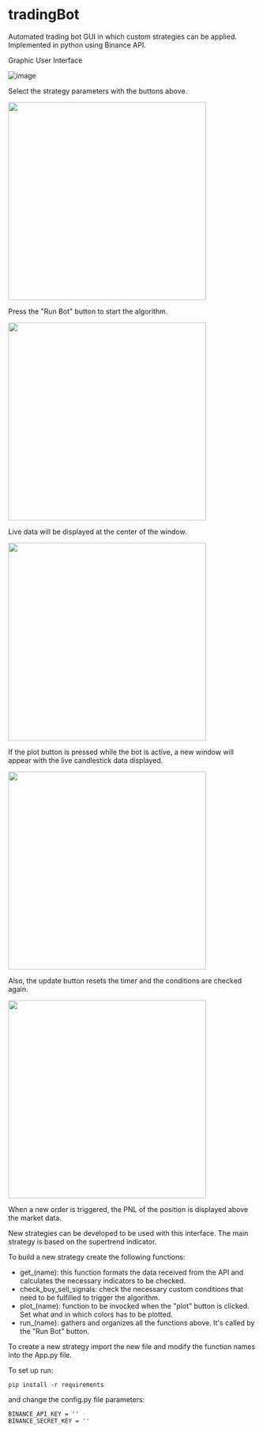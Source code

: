 # tradingBot
Automated trading bot GUI in which custom strategies can be applied. Implemented in python using Binance API.

Graphic User Interface 

![image](https://user-images.githubusercontent.com/90719152/173408634-739e640a-070b-49fb-9fee-69903aba3d74.png)

Select the strategy parameters with the buttons above.

<img src="https://user-images.githubusercontent.com/90719152/173417459-3f66cab2-a867-4adc-b194-ca106583ef14.png" width="400px">

Press the "Run Bot" button to start the algorithm.

<img src="https://user-images.githubusercontent.com/90719152/173417809-0f30c579-c65a-48b0-9632-89bb9ea0e1e8.png" width="400px">

Live data will be displayed at the center of the window. 

<img src="https://user-images.githubusercontent.com/90719152/173418252-a6d69c83-da78-4a36-a790-4976dee021c7.png" width="400px">

If the plot button is pressed while the bot is active, a new window will appear with the live candlestick data displayed.

<img src="https://user-images.githubusercontent.com/90719152/173418439-47e870c5-299c-4af9-ad58-9aff9d61be28.png" width="400px">

Also, the update button resets the timer and the conditions are checked again.

<img src="https://user-images.githubusercontent.com/90719152/173419587-43fc7d3e-5a04-4d1f-8494-3c63c95d5d90.png" width="400px">

When a new order is triggered, the PNL of the position is displayed above the market data.

New strategies can be developed to be used with this interface. The main strategy is based on the supertrend indicator.

To build a new strategy create the following functions:
- get_(name): this function formats the data received from the API and calculates the necessary indicators to be checked.
- check_buy_sell_signals: check the necessary custom conditions that need to be fulfilled to trigger the algorithm.
- plot_(name): function to be invocked when the "plot" button is clicked. Set what and in which colors has to be plotted.
- run_(name): gathers and organizes all the functions above. It's called by the "Run Bot" button.

To create a new strategy import the new file and modify the function names into the App.py file.

To set up run:
```
pip install -r requirements
```

and change the config.py file parameters:
 ```
 BINANCE_API_KEY = ''
BINANCE_SECRET_KEY = ''
```

